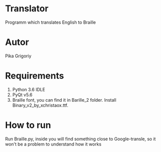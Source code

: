 # Translator
Programm which translates English to Braille

# Autor 
Pika Grigoriy

# Requirements
1. Python 3.6 IDLE
2. PyQt v5.6
3. Braille font, you can find it in Barille_2 folder. Install Binary_v2_by_xchristaox.ttf.

# How to run
Run Braille.py, inside you will find something close to Google-transle, so it won't be a problem to understand how it works

